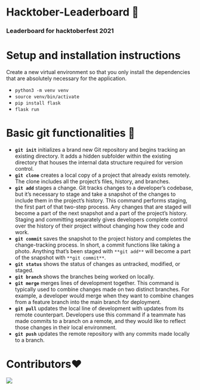 # Hacktober-Leaderboard 🚀

### Leaderboard for hacktoberfest 2021

# Setup and installation instructions

Create a new virtual environment so that you only install the dependencies that are absolutely necessary for the application.

- `python3 -m venv venv`
- `source venv/bin/activate`
- `pip install flask`
- `flask run`

# Basic git functionalities 🔩

- **`git init`** initializes a brand new Git repository and begins tracking an existing directory. It adds a hidden subfolder within the existing directory that houses the internal data structure required for version control.
- **`git clone`** creates a local copy of a project that already exists remotely. The clone includes all the project’s files, history, and branches.
- **`git add`** stages a change. Git tracks changes to a developer’s codebase, but it’s necessary to stage and take a snapshot of the changes to include them in the project’s history. This command performs staging, the first part of that two-step process. Any changes that are staged will become a part of the next snapshot and a part of the project’s history. Staging and committing separately gives developers complete control over the history of their project without changing how they code and work.
- **`git commit`** saves the snapshot to the project history and completes the change-tracking process. In short, a commit functions like taking a photo. Anything that’s been staged with `**git add**` will become a part of the snapshot with `**git commit**`.
- **`git status`** shows the status of changes as untracked, modified, or staged.
- **`git branch`** shows the branches being worked on locally.
- **`git merge`** merges lines of development together. This command is typically used to combine changes made on two distinct branches. For example, a developer would merge when they want to combine changes from a feature branch into the main branch for deployment.
- **`git pull`** updates the local line of development with updates from its remote counterpart. Developers use this command if a teammate has made commits to a branch on a remote, and they would like to reflect those changes in their local environment.
- **`git push`** updates the remote repository with any commits made locally to a branch.

# Contributors❤️

<a href="https://github.com/GDSC-IIIT-Kalyani/hacktober-leaderboard/graphs/contributors">
  <img src="https://contrib.rocks/image?repo=GDSC-IIIT-Kalyani/hacktober-leaderboard" />
</a>
